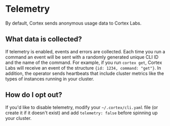 # Telemetry

By default, Cortex sends anonymous usage data to Cortex Labs.

## What data is collected?

If telemetry is enabled, events and errors are collected. Each time you run a command an event will be sent with a randomly generated unique CLI ID and the name of the command. For example, if you run `cortex get`, Cortex Labs will receive an event of the structure `{id: 1234, command: "get"}`. In addition, the operator sends heartbeats that include cluster metrics like the types of instances running in your cluster.

## How do I opt out?

If you'd like to disable telemetry, modify your `~/.cortex/cli.yaml` file (or create it if it doesn't exist) and add `telemetry: false` before spinning up your cluster.
